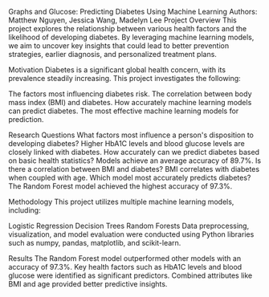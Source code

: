 Graphs and Glucose: Predicting Diabetes Using Machine Learning
Authors: Matthew Nguyen, Jessica Wang, Madelyn Lee
Project Overview
This project explores the relationship between various health factors and the likelihood of developing diabetes. By leveraging machine learning models, we aim to uncover key insights that could lead to better prevention strategies, earlier diagnosis, and personalized treatment plans.

Motivation
Diabetes is a significant global health concern, with its prevalence steadily increasing. This project investigates the following:

The factors most influencing diabetes risk.
The correlation between body mass index (BMI) and diabetes.
How accurately machine learning models can predict diabetes.
The most effective machine learning models for prediction.

Research Questions
What factors most influence a person's disposition to developing diabetes?
Higher HbA1C levels and blood glucose levels are closely linked with diabetes.
How accurately can we predict diabetes based on basic health statistics?
Models achieve an average accuracy of 89.7%.
Is there a correlation between BMI and diabetes?
BMI correlates with diabetes when coupled with age.
Which model most accurately predicts diabetes?
The Random Forest model achieved the highest accuracy of 97.3%.

Methodology
This project utilizes multiple machine learning models, including:

Logistic Regression
Decision Trees
Random Forests
Data preprocessing, visualization, and model evaluation were conducted using Python libraries such as numpy, pandas, matplotlib, and scikit-learn.

Results
The Random Forest model outperformed other models with an accuracy of 97.3%.
Key health factors such as HbA1C levels and blood glucose were identified as significant predictors.
Combined attributes like BMI and age provided better predictive insights.
